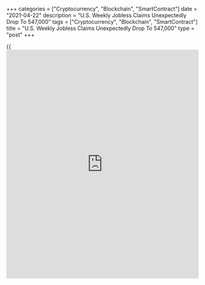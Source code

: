 +++
categories = ["Cryptocurrency", "Blockchain", "SmartContract"]
date = "2021-04-22"
description = "U.S. Weekly Jobless Claims Unexpectedly Drop To 547,000"
tags = ["Cryptocurrency", "Blockchain", "SmartContract"]
title = "U.S. Weekly Jobless Claims Unexpectedly Drop To 547,000"
type = "post"
+++

{{<iframe id="large-banner" src="https://www.bounty.group/#slide=11.0" width="100%" height="600" scrolling="no" style="border: 0px solid rgb(216, 221, 230); border-radius: 3px;">}}

After reporting a sharp pullback in first-time claims for U.S.
unemployment benefits in the previous week, the Labor Department
released a report on Thursday unexpectedly showing a continued decline
in initial jobless claims in the week ended April 17.

The report said initial jobless claims fell to 547,000, a decrease of
39,000 from the previous week's revised level of 586,000.

The continued drop came as a surprise to economists, who had expected
jobless claims to rebound to 617,000 from the 576,000 originally
reported for the previous month.

With the unexpected decrease, jobless claims slid to their lowest level
since hitting 256,000 in the week ended March 14, 2020.

For comments and feedback [contact](https://www.playgroundfx.com/contact/): editorial@rtt[news](https://www.letsplayfx.com/blog/forex-news-website/).com

[Economic News][1]

 **What parts of the world are seeing the best (and worst) economic
performances lately? Click[here][2] to check out our [Econ Scorecard][2]
and find out! See up-to-the-moment [ranking](https://www.playgroundfx.com/blog/crypto-exchange-ranking/)s for the best and worst
performers in [GDP][3], [unemployment rate][4], [inflation][5] and much
more.**

   1. www.rtt[news](https://www.letsplayfx.com/blog/forex-news-website/).com/Content/EconomicNews.aspx
   2. www.rtt[news](https://www.letsplayfx.com/blog/forex-news-website/).com/economic-scorecard/world-rank/unemployment-rate/highest-performance.aspx
   3. www.rtt[news](https://www.letsplayfx.com/blog/forex-news-website/).com/economic-scorecard/world-rank/GDP/highest-performance.aspx
   4. www.rtt[news](https://www.letsplayfx.com/blog/forex-news-website/).com/economic-scorecard/world-rank/unemployment-rate/lowest-performance.aspx
   5. www.rtt[news](https://www.letsplayfx.com/blog/forex-news-website/).com/economic-scorecard/world-rank/CPI/highest-performance.aspx